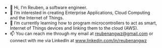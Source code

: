- 👋 Hi, I’m Reuben, a software engineer.
- 👀 I’m interested in creating Enterprise Applications, Cloud Computing and the Internet of Things.
- 🌱 I’m currently learning how to program microcontrollers to act as smart, Internet of Things devices and linking them to the cloud (AWS).
- 📫 You can reach me through my email at reubenangwz@gmail.com or connect with me via LinkedIn at www.linkedin.com/in/reubenangwz

<!---
reubenwz/reubenwz is a ✨ special ✨ repository because its `README.md` (this file) appears on your GitHub profile.
You can click the Preview link to take a look at your changes.
--->
